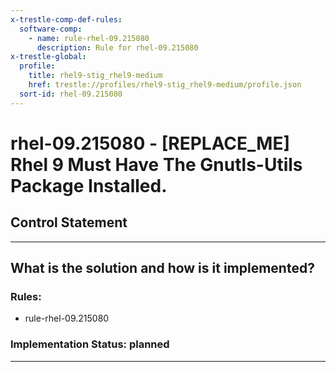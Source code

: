 ```yaml
---
x-trestle-comp-def-rules:
  software-comp:
    - name: rule-rhel-09.215080
      description: Rule for rhel-09.215080
x-trestle-global:
  profile:
    title: rhel9-stig_rhel9-medium
    href: trestle://profiles/rhel9-stig_rhel9-medium/profile.json
  sort-id: rhel-09.215080
---
```


# rhel-09.215080 - \[REPLACE_ME\] Rhel 9 Must Have The Gnutls-Utils Package Installed.

## Control Statement

______________________________________________________________________

## What is the solution and how is it implemented?

<!-- For implementation status enter one of: implemented, partial, planned, alternative, not-applicable -->

<!-- Note that the list of rules under ### Rules: is read-only and changes will not be captured after assembly to JSON -->

<!-- Add control implementation description here for control: rhel-09.215080 -->

### Rules:

  - rule-rhel-09.215080

### Implementation Status: planned

______________________________________________________________________
